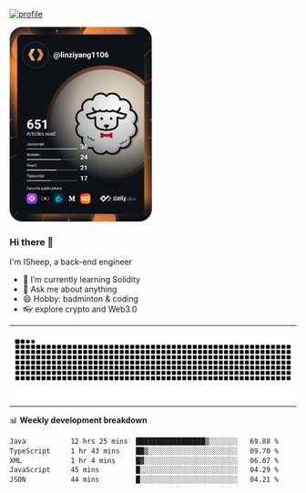 [![profile](https://user-images.githubusercontent.com/54968314/208005045-e4b42f3b-833d-4242-bfcc-e764865553a2.svg)](https://www.calligrapher.ai/)

<a href="https://app.daily.dev/linziyang1106"><img src="/devcard.png" width="250" alt="ISheep's Dev Card"/></a>

### Hi there 🐏

I'm ISheep, a back-end engineer

- 🔭 I’m currently learning Solidity
- 💬 Ask me about anything
- 😄 Hobby: badminton & coding
- 👓 explore crypto and Web3.0

-------

![](https://raw.githubusercontent.com/ISheepp/ISheepp/output/github-contribution-grid-snake.svg)

-------

📊 **Weekly development breakdown**
<!--START_SECTION:waka-->

```txt
Java           12 hrs 25 mins  █████████████████▒░░░░░░░   69.88 %
TypeScript     1 hr 43 mins    ██▒░░░░░░░░░░░░░░░░░░░░░░   09.70 %
XML            1 hr 4 mins     █▓░░░░░░░░░░░░░░░░░░░░░░░   06.07 %
JavaScript     45 mins         █░░░░░░░░░░░░░░░░░░░░░░░░   04.29 %
JSON           44 mins         █░░░░░░░░░░░░░░░░░░░░░░░░   04.21 %
```

<!--END_SECTION:waka-->
